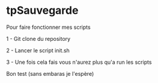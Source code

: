 # tpSauvegarde

Pour faire fonctionner mes scripts 


 1 - Git clone du repository

 2 - Lancer le script init.sh

 3 - Une fois cela fais vous n'aurez plus qu'a run les scripts 

Bon test (sans embaras je l'espère)
